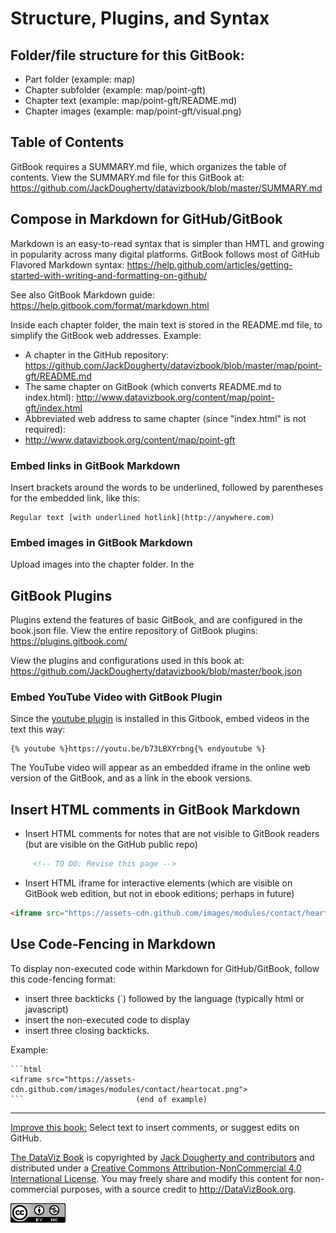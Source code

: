 # Structure, Plugins, and Syntax

## Folder/file structure for this GitBook:
- Part folder (example: map)
- Chapter subfolder (example: map/point-gft)
- Chapter text (example: map/point-gft/README.md)
- Chapter images (example: map/point-gft/visual.png)

## Table of Contents
GitBook requires a SUMMARY.md file, which organizes the table of contents. View the SUMMARY.md file for this GitBook at: https://github.com/JackDougherty/datavizbook/blob/master/SUMMARY.md

## Compose in Markdown for GitHub/GitBook
Markdown is an easy-to-read syntax that is simpler than HMTL and growing in popularity across many digital platforms. GitBook follows most of GitHub Flavored Markdown syntax: https://help.github.com/articles/getting-started-with-writing-and-formatting-on-github/

See also GitBook Markdown guide: https://help.gitbook.com/format/markdown.html

Inside each chapter folder, the main text is stored in the README.md file, to simplify the GitBook web addresses. Example:
- A chapter in the GitHub repository: https://github.com/JackDougherty/datavizbook/blob/master/map/point-gft/README.md
- The same chapter on GitBook (which converts README.md to index.html): http://www.datavizbook.org/content/map/point-gft/index.html
- Abbreviated web address to same chapter (since "index.html" is not required):
- http://www.datavizbook.org/content/map/point-gft


### Embed links in GitBook Markdown
Insert brackets around the words to be underlined, followed by parentheses for the embedded link, like this:

```
Regular text [with underlined hotlink](http://anywhere.com)
```
### Embed images in GitBook Markdown
Upload images into the chapter folder. In the


## GitBook Plugins
Plugins extend the features of basic GitBook, and are configured in the book.json file. View the entire repository of GitBook plugins: https://plugins.gitbook.com/

View the plugins and configurations used in this book at: https://github.com/JackDougherty/datavizbook/blob/master/book.json

### Embed YouTube Video with GitBook Plugin
Since the [youtube plugin](https://plugins.gitbook.com/plugin/youtube) is installed in this Gitbook, embed videos in the text this way:

```
{% youtube %}https://youtu.be/b73LBXYrbng{% endyoutube %}
```
The YouTube video will appear as an embedded iframe in the online web version of the GitBook, and as a link in the ebook versions.


## Insert HTML comments in GitBook Markdown
- Insert HTML comments for notes that are not visible to GitBook readers (but are visible on the GitHub public repo)

```html
     <!-- TO DO: Revise this page -->
```
- Insert HTML iframe for interactive elements (which are visible on GitBook web edition, but not in ebook editions; perhaps in future)

```html
<iframe src="https://assets-cdn.github.com/images/modules/contact/heartocat.png">
```

## Use Code-Fencing in Markdown
To display non-executed code within Markdown for GitHub/GitBook, follow this code-fencing format:
- insert three backticks (`) followed by the language (typically html or javascript)
- insert the non-executed code to display
- insert three closing backticks.

Example:

```
```html
<iframe src="https://assets-cdn.github.com/images/modules/contact/heartocat.png">
```                         (end of example)
```


---



[Improve this book:](gitbook/improve.md) Select text to insert comments, or suggest edits on GitHub.

[The DataViz Book](http://datavizbook.org)
is copyrighted by [Jack Dougherty and contributors](../introduction/who.md)
and distributed under a [Creative Commons Attribution-NonCommercial 4.0 International License](http://creativecommons.org/licenses/by-nc/4.0). You may freely share and modify this content for non-commercial purposes, with a source credit to http://DataVizBook.org.

![Creative Commons by-nc image](../cc-by-nc.png)

